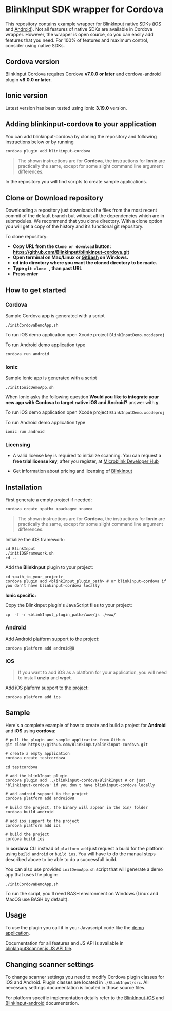 # BlinkInput SDK wrapper for Cordova

This repository contains example wrapper for BlinkInput native SDKs ([iOS](https://github.com/BlinkInput/blinkinput-ios) and [Android](https://github.com/BlinkInput/blinkinput-android)). Not all features of native SDKs are available in Cordova wrapper. However, the wrapper is open source, so you can easily add features that you need. For 100% of features and maximum control, consider using native SDKs.

## Cordova version
BlinkInput Cordova requires Cordova **v7.0.0 or later** and cordova-android plugin **v8.0.0 or later**.

## Ionic version

Latest version has been tested using Ionic **3.19.0** version.

## Adding blinkinput-cordova to your application

You can add blinkinput-cordova by cloning the repository and following instructions below or by running

```shell
cordova plugin add blinkinput-cordova
```

> The shown instructions are for **Cordova**, the instructions for **Ionic** are practically the same, except for some slight command line argument differences.

In the repository you will find scripts to create sample applications.

## Clone or Download repository
Downloading a repository just downloads the files from the most recent commit of the default branch but without all the dependencies which are in submodules. We recommend that you clone directory. With a clone option you will get a copy of the history and it’s functional git repository.

To clone repository:

+ **Copy URL from the `Clone or download` button: https://github.com/BlinkInput/blinkinput-cordova.git**
+ **Open terminal on Mac/Linux or [GitBash](https://git-for-windows.github.io/) on Windows.**
+ **cd into directory where you want the cloned directory to be made.**
+ **Type `git clone ` , than past URL**
+ **Press enter**

## How to get started

### Cordova

Sample Cordova app is generated with a script

```shell
./initCordovaDemoApp.sh
```

To run iOS demo application open Xcode project `BlinkInputDemo.xcodeproj`

To run Android demo application type

```shell
cordova run android
```

### Ionic

Sample Ionic app is generated with a script

```shell
./initIonicDemoApp.sh
```

When Ionic asks the following question **Would you like to integrate your new app with Cordova to target native iOS and Android?** answer with **y**.

To run iOS demo application open Xcode project `BlinkInputDemo.xcodeproj`

To run Android demo application type

```shell
ionic run android
```

### Licensing

- A valid license key is required to initialize scanning. You can request a **free trial license key**, after you register, at [Microblink Developer Hub](https://account.microblink.com/signin)

- Get information about pricing and licensing of [BlinkInput](https://microblink.com/blinkinput)
  
## Installation

First generate a empty project if needed:

```shell
cordova create <path> <package> <name>
```

> The shown instructions are for **Cordova**, the instructions for **Ionic** are practically the same, except for some slight command line argument differences.

Initialize the iOS framework:

```shell
cd BlinkInput
./initIOSFramework.sh
cd ..
```

Add the **BlinkInput** plugin to your project:

```shell
cd <path_to_your_project>
cordova plugin add <blinkInput_plugin_path> # or blinkinput-cordova if you don't have blinkinput-cordova locally
```

**Ionic specific:**

Copy the BlinkInput plugin's JavaScript files to your project:
```shell
cp  -f -r <blinkInput_plugin_path>/www/js ./www/
```

### Android

Add Android platform support to the project:

    cordova platform add android@8
    
### iOS

> If you want to add iOS as a platform for your application, you will need to install **unzip** and **wget**.

Add iOS plaform support to the project:

    cordova platform add ios

## Sample

Here's a complete example of how to create and build a project for **Android** and **iOS** using **cordova**:

```shell
# pull the plugin and sample application from Github
git clone https://github.com/BlinkInput/blinkinput-cordova.git

# create a empty application
cordova create testcordova

cd testcordova

# add the blinkInput plugin
cordova plugin add ../blinkinput-cordova/BlinkInput # or just 'blinkinput-cordova' if you don't have blinkinput-cordova locally

# add android support to the project
cordova platform add android@8

# build the project, the binary will appear in the bin/ folder
cordova build android

# add ios support to the project
cordova platform add ios

# build the project
cordova build ios
```

In **cordova** CLI instead of `platform add` just request a build for the platform using `build android` or `build ios`. You will have to do the manual steps described above to be able to do a successfull build.

You can also use provided `initDemoApp.sh` script that will generate a demo app that uses the plugin:

```shell
./initCordovaDemoApp.sh
```

To run the script, you'll need BASH environment on Windows (Linux and MacOS use BASH by default).


## Usage

To use the plugin you call it in your Javascript code like the [demo application](www/js/index.js).

Documentation for all features and JS API is available in [blinkInputScanner.js JS API file](BlinkInput/www/blinkInputScanner.js).


## Changing scanner settings

To change scanner settings you need to modify Cordova plugin classes for iOS and Android. Plugin classes are located in `./BlinkInput/src`. All necessary settings documentation is located in those source files. 

For platform specific implementation details refer to the [BlinkInput-iOS](https://github.com/BlinkInput/blinkinput-ios) and [BlinkInput-android](https://github.com/BlinkInput/blinkinput-android) documentation.
